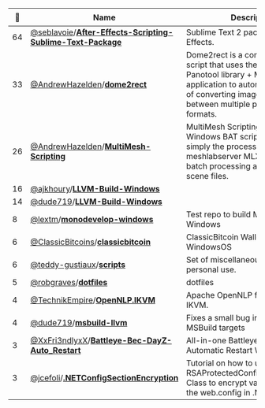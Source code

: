 |:star2: | Name | Description | 🌍|
|---|---|---|---|
|64|[@seblavoie](https://github.com/seblavoie)/[**After-Effects-Scripting-Sublime-Text-Package**](https://github.com/seblavoie/After-Effects-Scripting-Sublime-Text-Package)|Sublime Text 2 package for After Effects.||
|33|[@AndrewHazelden](https://github.com/AndrewHazelden)/[**dome2rect**](https://github.com/AndrewHazelden/dome2rect)|Dome2rect is a command line script that uses the open source Panotool library + MPRemap application to automate the process of converting image sequences between multiple panoramic formats.||
|26|[@AndrewHazelden](https://github.com/AndrewHazelden)/[**MultiMesh-Scripting**](https://github.com/AndrewHazelden/MultiMesh-Scripting)|MultiMesh Scripting is a set of Windows BAT scripts that help simply the process of running meshlabserver MLX scripts and batch processing a folder of 3D scene files.||
|16|[@ajkhoury](https://github.com/ajkhoury)/[**LLVM-Build-Windows**](https://github.com/ajkhoury/LLVM-Build-Windows)|||
|14|[@dude719](https://github.com/dude719)/[**LLVM-Build-Windows**](https://github.com/dude719/LLVM-Build-Windows)|||
|8|[@lextm](https://github.com/lextm)/[**monodevelop-windows**](https://github.com/lextm/monodevelop-windows)|Test repo to build MonoDevelop on Windows||
|6|[@ClassicBitcoins](https://github.com/ClassicBitcoins)/[**classicbitcoin**](https://github.com/ClassicBitcoins/classicbitcoin)|ClassicBitcoin Wallet Downloads for WindowsOS|[:arrow_upper_right:](https://bitclassic.info/download)|
|6|[@teddy-gustiaux](https://github.com/teddy-gustiaux)/[**scripts**](https://github.com/teddy-gustiaux/scripts)|Set of miscellaneous scripts for personal use.||
|5|[@robgraves](https://github.com/robgraves)/[**dotfiles**](https://github.com/robgraves/dotfiles)|dotfiles||
|4|[@TechnikEmpire](https://github.com/TechnikEmpire)/[**OpenNLP.IKVM**](https://github.com/TechnikEmpire/OpenNLP.IKVM)|Apache OpenNLP for .NET via IKVM.||
|4|[@dude719](https://github.com/dude719)/[**msbuild-llvm**](https://github.com/dude719/msbuild-llvm)|Fixes a small bug in the LLVM MSBuild targets||
|3|[@XxFri3ndlyxX](https://github.com/XxFri3ndlyxX)/[**Battleye-Bec-DayZ-Auto_Restart**](https://github.com/XxFri3ndlyxX/Battleye-Bec-DayZ-Auto_Restart)|All-in-one Battleye, Bec, DayZ Automatic Restart With Message.||
|3|[@jcefoli](https://github.com/jcefoli)/[**.NETConfigSectionEncryption**](https://github.com/jcefoli/.NETConfigSectionEncryption)|Tutorial on how to use the RSAProtectedConfigurationProvider Class to encrypt various sections of the web.config in .NET applications||

